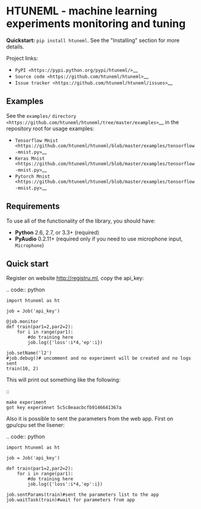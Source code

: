 # HTUNEML - machine learning experiments monitoring and tuning

**Quickstart:** ``pip install htuneml``. See the "Installing" section for more details.


Project links:

-  `PyPI <https://pypi.python.org/pypi/htuneml/>`__
-  `Source code <https://github.com/htuneml/htuneml>`__
-  `Issue tracker <https://github.com/htuneml/htuneml/issues>`__


Examples
--------

See the ``examples/`` `directory <https://github.com/htuneml/htuneml/tree/master/examples>`__ in the repository root for usage examples:

-  `Tensorflow Mnist <https://github.com/htuneml/htuneml/blob/master/examples/tensorflow-mnist.py>`__
-  `Keras Mnist <https://github.com/htuneml/htuneml/blob/master/examples/tensorflow-mnist.py>`__
-  `Pytorch Mnist <https://github.com/htuneml/htuneml/blob/master/examples/tensorflow-mnist.py>`__


Requirements
------------

To use all of the functionality of the library, you should have:

* **Python** 2.6, 2.7, or 3.3+ (required)
* **PyAudio** 0.2.11+ (required only if you need to use microphone input, ``Microphone``)


Quick start
------------

Register on website http://registru.ml, copy the api_key:

.. code:: python

    import htuneml as ht
    
    job = Job('api_key')
    
    @job.monitor
    def train(par1=2,par2=2):
        for i in range(par1):
            #do training here
            job.log({'loss':i*4,'ep':i})

    job.setName('l2')
    #job.debug()# uncomment and no experiment will be created and no logs sent
    train(10, 2)

This will print out something like the following:

::

    make experiment
    got key experimnet 5c5c8eaacbcfb9146641367a

Also it is possible to sent the parameters from the web app. First on gpu/cpu set the lisener:

.. code:: python

    import htuneml as ht
    
    job = Job('api_key')
    
    def train(par1=2,par2=2):
        for i in range(par1):
            #do training here
            job.log({'loss':i*4,'ep':i})

    job.sentParams(train)#sent the parameters list to the app
    job.waitTask(train)#wait for parameters from app
    
